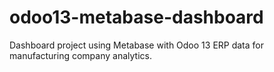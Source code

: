 # odoo13-metabase-dashboard
Dashboard project using Metabase with Odoo 13 ERP data for manufacturing company analytics.
